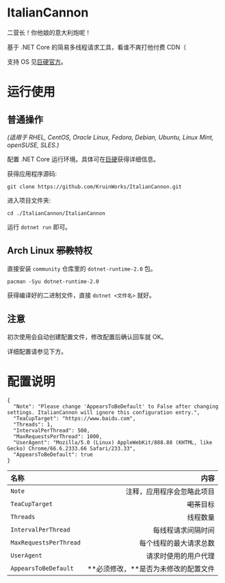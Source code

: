 # ItalianCannon
二营长！你他娘的意大利炮呢！

基于 .NET Core 的简易多线程请求工具，看谁不爽打他付费 CDN（

支持 OS 见[巨硬官方](https://github.com/dotnet/core/blob/master/release-notes/2.0/2.0-supported-os.md#net-core-20---supported-os-versions)。

# 运行使用

## 普通操作

*(适用于 RHEL, CentOS, Oracle Linux, Fedora, Debian, Ubuntu, Linux Mint, openSUSE, SLES.)*

配置 .NET Core 运行环境。具体可在[巨硬](https://www.microsoft.com/net)获得详细信息。

获得应用程序源码:

`git clone https://github.com/KruinWorks/ItalianCannon.git`

进入项目文件夹:

`cd ./ItalianCannon/ItalianCannon`

运行 `dotnet run` 即可。

## Arch Linux ~~邪教~~特权

直接安装 `community` 仓库里的 `dotnet-runtime-2.0` 包。

`pacman -Syu dotnet-runtime-2.0`

获得编译好的二进制文件，直接 `dotnet <文件名>` 就好。

## 注意

初次使用会自动创建配置文件，修改配置后确认回车就 OK。

详细配置请参见下方。

# 配置说明

```
{
  "Note": "Please change 'AppearsToBeDefault' to False after changing settings. ItalianCannon will ignore this configuration entry.",
  "TeaCupTarget": "https://www.baidu.com",
  "Threads": 1,
  "IntervalPerThread": 500,
  "MaxRequestsPerThread": 1000,
  "UserAgent": "Mozilla/5.0 (Linux) AppleWebKit/888.88 (KHTML, like Gecko) Chrome/66.6.2333.66 Safari/233.33",
  "AppearsToBeDefault": true
}
```

| 名称 | 内容 |
| :----- | -----: |
| `Note` | 注释，应用程序会忽略此项目 |
| `TeaCupTarget` | ~~喝茶~~目标 |
| `Threads` | 线程数量 |
| `IntervalPerThread` | 每线程请求间隔时间 |
| `MaxRequestsPerThread` | 每个线程的最大请求总数 |
| `UserAgent` | 请求时使用的用户代理 |
| `AppearsToBeDefault` | **必须修改，**是否为未修改的配置文件 |
